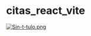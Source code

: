 # citas_react_vite
[![Sin-t-tulo.png](https://i.postimg.cc/FHSVkDj8/Sin-t-tulo.png)](https://postimg.cc/pm2FgQcJ)
